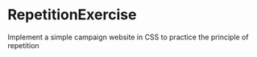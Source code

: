 # RepetitionExercise
Implement a simple campaign website in CSS to practice the principle of repetition 
